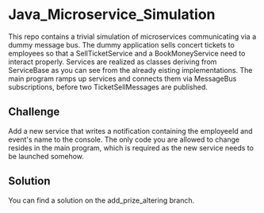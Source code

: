 # Java_Microservice_Simulation
This repo contains a trivial simulation of microservices communicating via a dummy message bus. The dummy application sells concert tickets to employees so that 
a SellTicketService and a BookMoneyService need to interact properly. Services are realized as classes deriving from ServiceBase as you can see from the already eisting implementations.
The main program ramps up services and connects them via MessageBus subscriptions, before two TicketSellMessages are published.

## Challenge
Add a new service that writes a notification containing the employeeId and event's name to the console. The only code you are allowed to change resides in the main program, 
which is required as the new service needs to be launched somehow.

## Solution
You can find a solution on the add_prize_altering branch.

